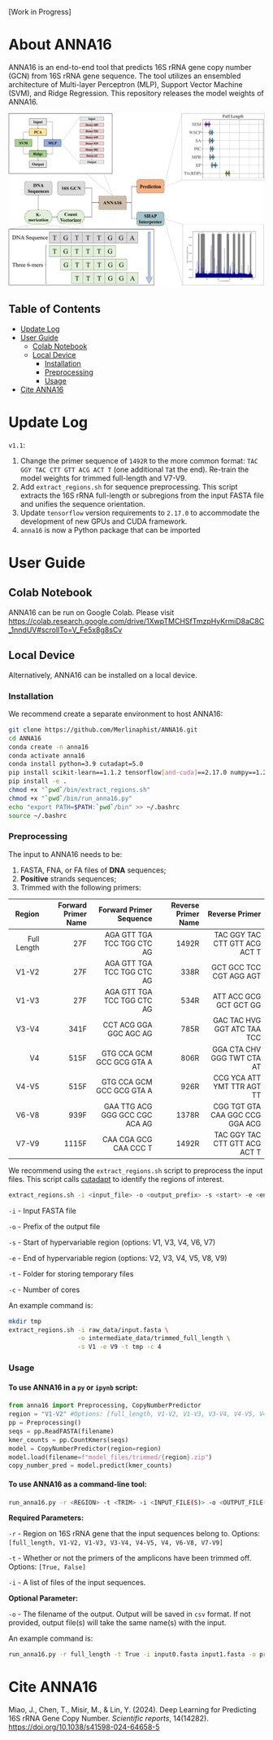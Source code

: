 [Work in Progress]
# About ANNA16

ANNA16 is an end-to-end tool that predicts 16S rRNA gene copy number (GCN) from 16S rRNA gene sequence. The tool utilizes an ensembled architecture of Multi-layer Perceptron (MLP), Support Vector Machine (SVM), and Ridge Regression. This repository releases the model weights of ANNA16.

![Summary of ANNA16](assets/ANNA16_summary.png)

## Table of Contents

- [Update Log](#updates-)
- [User Guide](#user_guide-)
    - [Colab Notebook](#colab-)
    - [Local Device](#local_device-)
        - [Installation](#installation-)
        - [Preprocessing](#preprocessing-)
        - [Usage](#usage-)
- [Cite ANNA16](#citation-)


# Update Log <a name="updates"></a>

`v1.1`:
1. Change the primer sequence of `1492R` to the more common format: `TAC GGY TAC CTT GTT ACG ACT T` (one additional `T`at the end). Re-train the model weights for trimmed full-length and V7-V9.
2. Add `extract_regions.sh` for sequence preprocessing. This script extracts the 16S rRNA full-length or subregions from the input FASTA file and unifies the sequence orientation.
3. Update `tensorflow` version requirements to `2.17.0` to accommodate the development of new GPUs and CUDA framework.
4. `anna16` is now a Python package that can be imported


# User Guide <a name="user_guide"></a>

## Colab Notebook <a name="colab"></a>

ANNA16 can be run on Google Colab. Please visit https://colab.research.google.com/drive/1XwpTMCHSfTmzpHyKrmiD8aC8C_1nndUV#scrollTo=V_Fe5x8g8sCv

## Local Device <a name="local_device"></a>

Alternatively, ANNA16 can be installed on a local device.

### Installation <a name="installation"></a>

We recommend create a separate environment to host ANNA16:

```bash
git clone https://github.com/Merlinaphist/ANNA16.git
cd ANNA16
conda create -n anna16
conda activate anna16
conda install python=3.9 cutadapt=5.0
pip install scikit-learn==1.1.2 tensorflow[and-cuda]==2.17.0 numpy==1.26.4 pandas==2.0.2
pip install -e .
chmod +x "`pwd`/bin/extract_regions.sh"
chmod +x "`pwd`/bin/run_anna16.py"
echo "export PATH=$PATH:`pwd`/bin" >> ~/.bashrc
source ~/.bashrc
```

### Preprocessing <a name="preprocessing"></a>

The input to ANNA16 needs to be:

1. FASTA, FNA, or FA files of **DNA** sequences;
2. **Positive** strands sequences;
3. Trimmed with the following primers:

| Region | Forward Primer Name | Forward Primer Sequence | Reverse Primer Name |Reverse Primer |
|-------:|--------------------:|------------------------:|-----------:|--------------:|
| Full Length | 27F | AGA GTT TGA TCC TGG CTC AG     | 1492R | TAC GGY TAC CTT GTT ACG ACT T    |
| V1-V2       | 27F | AGA GTT TGA TCC TGG CTC AG     | 338R | GCT GCC TCC CGT AGG AGT         |
| V1-V3       | 27F | AGA GTT TGA TCC TGG CTC AG     | 534R | ATT ACC GCG GCT GCT GG          |
| V3-V4       | 341F | CCT ACG GGA GGC AGC AG         | 785R | GAC TAC HVG GGT ATC TAA TCC     |
| V4          | 515F | GTG CCA GCM GCC GCG GTA A      | 806R | GGA CTA CHV GGG TWT CTA AT      |
| V4-V5       | 515F | GTG CCA GCM GCC GCG GTA A      | 926R | CCG YCA ATT YMT TTR AGT TT      |
| V6-V8       | 939F | GAA TTG ACG GGG GCC CGC ACA AG | 1378R | CGG TGT GTA CAA GGC CCG GGA ACG |
| V7-V9       | 1115F | CAA CGA GCG CAA CCC T          | 1492R | TAC GGY TAC CTT GTT ACG ACT T    |

We recommend using the `extract_regions.sh` script to preprocess the input files. 
This script calls [cutadapt](https://cutadapt.readthedocs.io/en/stable/) to identify the regions of interest.

```bash
extract_regions.sh -i <input_file> -o <output_prefix> -s <start> -e <end> -t <tmp_dir> -c <num_core>
```
`-i` - Input FASTA file

`-o` - Prefix of the output file

`-s` - Start of hypervariable region (options: V1, V3, V4, V6, V7)

`-e` - End of hypervariable region (options: V2, V3, V4, V5, V8, V9)

`-t` - Folder for storing temporary files

`-c` - Number of cores

An example command is:

```bash
mkdir tmp
extract_regions.sh -i raw_data/input.fasta \
                   -o intermediate_data/trimmed_full_length \
                   -s V1 -e V9 -t tmp -c 4
```

### Usage <a name="usage"></a>

#### To use ANNA16 in a `py` or `ipynb` script:

```python
from anna16 import Preprocessing, CopyNumberPredictor
region = "V1-V2" #Options: [full_length, V1-V2, V1-V3, V3-V4, V4-V5, V4, V6-V8, V7-V9]
pp = Preprocessing()
seqs = pp.ReadFASTA(filename)
kmer_counts = pp.CountKmers(seqs)
model = CopyNumberPredictor(region=region) 
model.load(filename=f"model_files/trimmed/{region}.zip")
copy_number_pred = model.predict(kmer_counts)
```

#### To use ANNA16 as a command-line tool:

```bash
run_anna16.py -r <REGION> -t <TRIM> -i <INPUT_FILE(S)> -o <OUTPUT_FILE(S)>
```

**Required Parameters:**

`-r` - Region on 16S rRNA gene that the input sequences belong to. Options: `[full_length, V1-V2, V1-V3, V3-V4, V4-V5, V4, V6-V8, V7-V9]`

`-t` - Whether or not the primers of the amplicons have been trimmed off. 
Options: `[True, False]`

`-i` - A list of files of the input sequences.

**Optional Parameter:**

`-o` - The filename of the output. Output will be saved in `csv` format. If not provided, output file(s) will take the same name(s) with the input.

An example command is:

```bash
run_anna16.py -r full_length -t True -i input0.fasta input1.fasta -o pred0 pred1
```

# Cite ANNA16 <a name="citation"></a>

Miao, J., Chen, T., Misir, M., & Lin, Y. (2024). Deep Learning for Predicting 16S rRNA Gene Copy Number. *Scientific reports*, 14(14282). https://doi.org/10.1038/s41598-024-64658-5 
